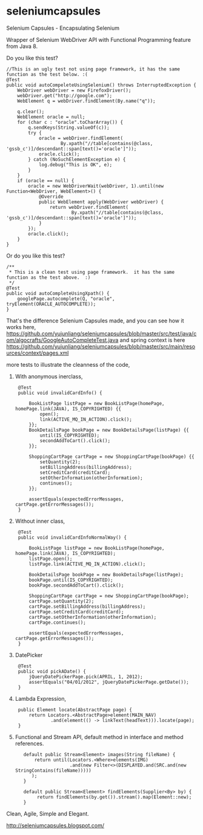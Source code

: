 seleniumcapsules
================

Selenium Capsules - Encapsulating Selenium

Wrapper of Selenium WebDriver API with Functional Programming feature from Java 8.


Do you like this test?


    //This is an ugly test not using page framework, it has the same function as the test below. :(
    @Test
    public void autoCompeleteUsingSelenium() throws InterruptedException {
        WebDriver webDriver = new FirefoxDriver();
        webDriver.get("http://google.com");
        WebElement q = webDriver.findElement(By.name("q"));

        q.clear();
        WebElement oracle = null;
        for (char c : "oracle".toCharArray()) {
            q.sendKeys(String.valueOf(c));
            try {
                oracle = webDriver.findElement(
                        By.xpath("//table[contains(@class, 'gssb_c')]/descendant::span[text()='oracle']"));
                oracle.click();
            } catch (NoSuchElementException e) {
                log.debug("This is OK", e);
            }
        }
        if (oracle == null) {
            oracle = new WebDriverWait(webDriver, 1).until(new Function<WebDriver, WebElement>() {
                @Override
                public WebElement apply(WebDriver webDriver) {
                    return webDriver.findElement(
                            By.xpath("//table[contains(@class, 'gssb_c')]/descendant::span[text()='oracle']"));
                }
            });
            oracle.click();
        }
    }

Or do you like this test?
  
    
    /**
     * This is a clean test using page framework.  it has the same function as the test above.  :)
     */
    @Test
    public void autoCompleteUsingXpath() {
        googlePage.autocomplete(Q, "oracle", tryElement(ORACLE_AUTOCOMPLETE));
    }


That's the difference Selenium Capsules made, and you can see how it works here,
https://github.com/yujunliang/seleniumcapsules/blob/master/src/test/java/com/algocrafts/GoogleAutoCompleteTest.java
 and spring context is here https://github.com/yujunliang/seleniumcapsules/blob/master/src/main/resources/context/pages.xml

more tests to illustrate the cleanness of the code,

1. With anonymous inerclass,

        @Test
        public void invalidCardInfo() {
    
            BookListPage listPage = new BookListPage(homePage, homePage.link(JAVA), IS_COPYRIGHTED) {{
                open();
                link(ACTIVE_MQ_IN_ACTION).click();
            }};
            BookDetailsPage bookPage = new BookDetailsPage(listPage) {{
                until(IS_COPYRIGHTED);
                secondAddToCart().click();
            }};
    
            ShoppingCartPage cartPage = new ShoppingCartPage(bookPage) {{
                setQuantity(2);
                setBillingAddress(billingAddress);
                setCreditCard(creditCard);
                setOtherInformation(otherInformation);
                continues();
            }};
    
            assertEquals(expectedErrorMessages, cartPage.getErrorMessages());
        }

2. Without inner class,
    
        @Test
        public void invalidCardInfoNormalWay() {
    
            BookListPage listPage = new BookListPage(homePage, homePage.link(JAVA), IS_COPYRIGHTED);
            listPage.open();
            listPage.link(ACTIVE_MQ_IN_ACTION).click();
    
            BookDetailsPage bookPage = new BookDetailsPage(listPage);
            bookPage.until(IS_COPYRIGHTED);
            bookPage.secondAddToCart().click();
    
            ShoppingCartPage cartPage = new ShoppingCartPage(bookPage);
            cartPage.setQuantity(2);
            cartPage.setBillingAddress(billingAddress);
            cartPage.setCreditCard(creditCard);
            cartPage.setOtherInformation(otherInformation);
            cartPage.continues();
    
            assertEquals(expectedErrorMessages, cartPage.getErrorMessages());
        }

    
3. DatePicker
  
        @Test
        public void pickADate() {
            jQueryDatePickerPage.pick(APRIL, 1, 2012);
            assertEquals("04/01/2012", jQueryDatePickerPage.getDate());
        }
        
4. Lambda Expression,

        public Element locate(AbstractPage page) {
            return Locators.<AbstractPage>element(MAIN_NAV)
                    .and(element(() -> linkText(headText))).locate(page);
        }
    
5. Functional and Stream API, default method in interface and method references.
              
     
     
          default public Stream<Element> images(String fileName) {
              return until(Locators.<Where>elements(IMG)
                           .and(new Filter<>(DISPLAYED.and(SRC.and(new StringContains(fileName)))))
             );
          }
            
          default public Stream<Element> findElements(Supplier<By> by) {
               return findElements(by.get()).stream().map(Element::new);
          }
              

Clean, Agile, Simple and Elegant.

http://seleniumcapsules.blogspot.com/

